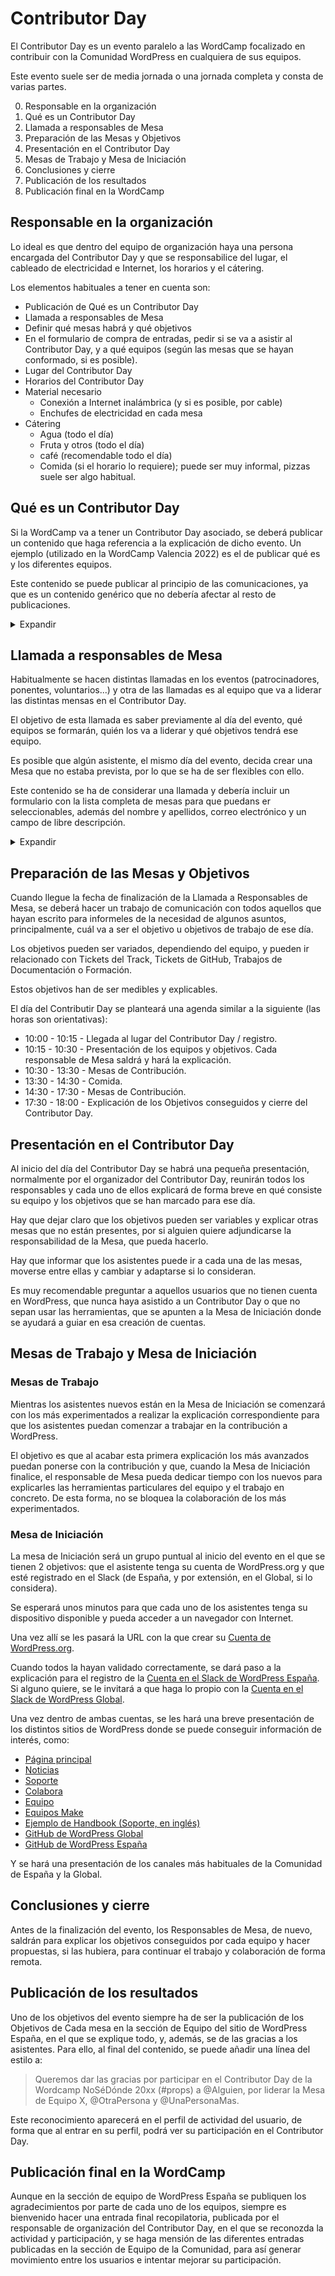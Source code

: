 # Contributor Day

El Contributor Day es un evento paralelo a las WordCamp focalizado en contribuir con la Comunidad WordPress en cualquiera de sus equipos.

Este evento suele ser de media jornada o una jornada completa y consta de varias partes.

0. Responsable en la organización
1. Qué es un Contributor Day
2. Llamada a responsables de Mesa
3. Preparación de las Mesas y Objetivos
4. Presentación en el Contributor Day
5. Mesas de Trabajo y Mesa de Iniciación
6. Conclusiones y cierre
7. Publicación de los resultados
8. Publicación final en la WordCamp

## Responsable en la organización

Lo ideal es que dentro del equipo de organización haya una persona encargada del Contributor Day y que se responsabilice del lugar, el cableado de electricidad e Internet, los horarios y el cátering.

Los elementos habituales a tener en cuenta son:

- Publicación de Qué es un Contributor Day
- Llamada a responsables de Mesa
- Definir qué mesas habrá y qué objetivos
- En el formulario de compra de entradas, pedir si se va a asistir al Contributor Day, y a qué equipos (según las mesas que se hayan conformado, si es posible).
- Lugar del Contributor Day
- Horarios del Contributor Day
- Material necesario
  - Conexión a Internet inalámbrica (y si es posible, por cable)
  - Enchufes de electricidad en cada mesa
- Cátering
  - Agua (todo el día)
  - Fruta y otros (todo el día)
  - café (recomendable todo el día)
  - Comida (si el horario lo requiere); puede ser muy informal, pizzas suele ser algo habitual.

## Qué es un Contributor Day

Si la WordCamp va a tener un Contributor Day asociado, se deberá publicar un contenido que haga referencia a la explicación de dicho evento. Un ejemplo (utilizado en la WordCamp Valencia 2022) es el de publicar qué es y los diferentes equipos.

Este contenido se puede publicar al principio de las comunicaciones, ya que es un contenido genérico que no debería afectar al resto de publicaciones.

<details><summary>Expandir</summary>
---

# Contributor Day: ¿qué es un Contributor Day?

El Día de la Comunidad (Contributor Day), es una actividad colaborativa que se desarrolla, normalmente, los días alrededor de la WordCamp y que tiene objetivo aprender y participar en la Comunidad WordPress.

## ¿Quién participa en un Contributor Day?

Cualquiera puede participar. Todos aquellos que usan WordPress, saben idiomas o tienen alguna particularidad respecto a WordPress, e Internet en general, tienen la posibilidad de participar aportando su conocimiento.

Durante estos días cualquier persona puede aprender y contribuir aportando su experiencia en cualquiera de los campos en los que se dividen los equipos de trabajo del proyecto WordPress: traducir, redactar textos, diseñar, responder preguntas en los foros de soporte, probar nuevas características o contando tu experiencia con WordPress para mejorar nuevas versiones.

## ¿Qué se hace en los Contributor Day?

Se crean diferentes equipos donde participar que abordan las distintas áreas de trabajo de WordPress, en las que al menos hay una persona experta en ese tema que se encarga de explicar, distribuir y resolver dudas sobre las tareas de colaboración.

Se pueden crear equipos de colaboración en las siguientes áreas de trabajo de WordPress:

-	**Core / Núcleo**: es el equipo, principalmente formado por desarrolladores, que mejora el propio WordPress.
-	**Design / Diseño**: el equipo que ayuda a mejorar la interfaz de usuario de WordPress, además de los distintos elementos visuales que lo acompañan. También se encargan del frontal de los sitios de wordpress.org.
-	**Mobile / Móvil**: el equipo encargado de las aplicaciones de Android y iOS.
-**	Accessibility / Accesibilidad**: el equipo encargado de mejorar y resolver los problemas de accesibilidad del núcleo de WordPress y de los temas comunitarios (Twenty-algo).
-	**Polyglots / Traducciones**: el equipo responsable de traducir WordPress y todos sus elementos asociados.
-	**Support / Soporte**: el equipo que ayuda a la gestión y respuesta de las dudas que surgen en los foros de soporte.
-	**Documentation / Documentación**: el equipo encargado de crear y mantener la documentación de todas las partes de WordPress, tanto del código como de otros elementos.
-	**Themes / Temas**: el equipo responsable de revisar y aprobar los temas que se suben al Directorio de Temas y de los patrones del Directorio de Patrones.
-	**Plugins / Plugins**: el equipo responsable de revisar y aprobar los plugins y bloques que se suben al Directorio de Plugins.
-	**Community / Comunidad**: el equipo que se encarga de supervisor los eventos WordPress, ya sean Meetup, WordCamp, do_action o cualquier cosa que se te ocurra para dar a conocer WordPress.
-	**Meta / Meta**: el equipo que se encarga de mejorar las funcionalidades de los sitios en la Comunidad WordPress.
-	**Training / Formación**: el equipo que se encarga de la formación dentro de WordPress, ya sea mediante vídeos, eventos, presentaciones, todo a través de Learn WordPress.
-	**Test / Pruebas**: el equipo que ayudar con las pruebas de WordPress, ofreciendo una serie de tutoriales para probar nuevas funcionalidades y código.
-	**TV / TV**: el equipo que revisa y aprueba los vídeos de distintos eventos WordPress y los sube a WordPress.TV.
-	**Marketing / Marketing**: el equipo responsable de dar a conocer y comunicar todo sobre WordPress.
-	**CLI / WP-CLI**: el equipo responsable de la herramienta WP-CLI.
-	**Hosting / Hosting**: el equipo responsable de la relación entre WordPress y las empresas y profesionales del alojamiento de WordPress.
-	**Tide / Tide**: el equipo responsable de la herramienta de automatización y análisis del código de plugins y temas.
-	**Openverse / Openverse**: el equipo responsable del motor de búsqueda de contenidos multimedia.
-	**Photos / Fotos**: el equipo responsable de la gestión, aprobación y revisión de fotografías de WordPress Photos.
-	**Core Performance / Performance**: el equipo responsable de mejorar el rendimiento de WordPress.

## ¿Qué debes traer al Contributor Day?

Sobre todo, muchas ganas de participar y aprender. También suele venir bien que tengas un ordenador a mano, con su cargador. Nosotros pondremos el lugar y la conexión a Internet.

También deberías [tener tu cuenta de WordPress.org](https://login.wordpress.org/register?locale=es_ES) y una [cuenta en el Slack de WordPress España](https://wpes.slack.com/signup).
---
</details>

## Llamada a responsables de Mesa

Habitualmente se hacen distintas llamadas en los eventos (patrocinadores, ponentes, voluntarios...) y otra de las llamadas es al equipo que va a liderar las distintas mensas en el Contributor Day.

El objetivo de esta llamada es saber previamente al día del evento, qué equipos se formarán, quién los va a liderar y qué objetivos tendrá ese equipo.

Es posible que algún asistente, el mismo día del evento, decida crear una Mesa que no estaba prevista, por lo que se ha de ser flexibles con ello.

Este contenido se ha de considerar una llamada y debería incluir un formulario con la lista completa de mesas para que puedans er seleccionables, además del nombre y apellidos, correo electrónico y un campo de libre descripción.

<details><summary>Expandir</summary>
---

## Contributor Day: llamada a Responsables de Mesa

Al igual que en la mayoría de WordCamp, esta WordCamp Valencia 2022 también va a tener un día para contribuir, un Contributor Day al que esperamos que asiste la mayor cantidad de personas posibles.

Es por esto por lo que, para preparar el lugar y la disponibilidad, se hace una llamada a aquellas personas que quieran liderar una de las mesas de trabajo.

Se pueden crear equipos de colaboración en las siguientes áreas de trabajo de WordPress:

-	**Core / Núcleo**: es el equipo, principalmente formado por desarrolladores, que mejora el propio WordPress.
-	**Design / Diseño**: el equipo que ayuda a mejorar la interfaz de usuario de WordPress, además de los distintos elementos visuales que lo acompañan. También se encargan del frontal de los sitios de wordpress.org.
-	**Mobile / Móvil**: el equipo encargado de las aplicaciones de Android y iOS.
-	**Accessibility / Accesibilidad**: el equipo encargado de mejorar y resolver los problemas de accesibilidad del núcleo de WordPress y de los temas comunitarios (Twenty-algo).
-	**Polyglots / Traducciones**: el equipo responsable de traducir WordPress y todos sus elementos asociados.
-	**Support / Soporte**: el equipo que ayuda a la gestión y respuesta de las dudas que surgen en los foros de soporte.
-	**Documentation / Documentación**: el equipo encargado de crear y mantener la documentación de todas las partes de WordPress, tanto del código como de otros elementos.
-	**Themes / Temas**: el equipo responsable de revisar y aprobar los temas que se suben al Directorio de Temas y de los patrones del Directorio de Patrones.
-	**Plugins / Plugins**: el equipo responsable de revisar y aprobar los plugins y bloques que se suben al Directorio de Plugins.
-	**Community / Comunidad**: el equipo que se encarga de supervisor los eventos WordPress, ya sean Meetup, WordCamp, do_action o cualquier cosa que se te ocurra para dar a conocer WordPress.
-	**Meta / Meta**: el equipo que se encarga de mejorar las funcionalidades de los sitios en la Comunidad WordPress.
-	**Training / Formación**: el equipo que se encarga de la formación dentro de WordPress, ya sea mediante vídeos, eventos, presentaciones, todo a través de Learn WordPress.
-	**Test / Pruebas**: el equipo que ayudar con las pruebas de WordPress, ofreciendo una serie de tutoriales para probar nuevas funcionalidades y código.
-	**TV / TV**: el equipo que revisa y aprueba los vídeos de distintos eventos WordPress y los sube a WordPress.TV.
-	**Marketing / Marketing**: el equipo responsable de dar a conocer y comunicar todo sobre WordPress.
-	**CLI / WP-CLI**: el equipo responsable de la herramienta WP-CLI.
-	**Hosting / Hosting**: el equipo responsable de la relación entre WordPress y las empresas y profesionales del alojamiento de WordPress.
-	**Tide / Tide**: el equipo responsable de la herramienta de automatización y análisis del código de plugins y temas.
-	**Openverse / Openverse**: el equipo responsable del motor de búsqueda de contenidos multimedia.
-	**Photos / Fotos**: el equipo responsable de la gestión, aprobación y revisión de fotografías de WordPress Photos.
-	**Core Performance / performance**: el equipo responsable de mejorar el rendimiento de WordPress.

### Quiero liderar una mesa del Contributor Day

Si quieres ser el responsable de una de las mesas del Contributor Day, por favor, háznoslo saber en el siguiente formulario hasta el día 9 de septiembre de 2022. A partir del día 10 de septiembre nos pondremos en contacto con todos los que os hayáis interesado en liderar una mesa para organizarlas.

*Aquí el formulario*
---
</details>

## Preparación de las Mesas y Objetivos

Cuando llegue la fecha de finalización de la Llamada a Responsables de Mesa, se deberá hacer un trabajo de comunicación con todos aquellos que hayan escrito para informeles de la necesidad de algunos asuntos, principalmente, cuál va a ser el objetivo u objetivos de trabajo de ese día.

Los objetivos pueden ser variados, dependiendo del equipo, y pueden ir relacionado con Tickets del Track, Tickets de GitHub, Trabajos de Documentación o Formación.

Estos objetivos han de ser medibles y explicables.

El día del Contributir Day se planteará una agenda similar a la siguiente (las horas son orientativas):

- 10:00 - 10:15 - Llegada al lugar del Contributor Day / registro.
- 10:15 - 10:30 - Presentación de los equipos y objetivos. Cada responsable de Mesa saldrá y hará la explicación.
- 10:30 - 13:30 - Mesas de Contribución.
- 13:30 - 14:30 - Comida.
- 14:30 - 17:30 - Mesas de Contribución.
- 17:30 - 18:00 - Explicación de los Objetivos conseguidos y cierre del Contributor Day.

## Presentación en el Contributor Day

Al inicio del día del Contributor Day se habrá una pequeña presentación, normalmente por el organizador del Contributor Day, reunirán todos los responsables y cada uno de ellos explicará de forma breve en qué consiste su equipo y los objetivos que se han marcado para ese día.

Hay que dejar claro que los objetivos pueden ser variables y explicar otras mesas que no están presentes, por si alguien quiere adjundicarse la responsabilidad de la Mesa, que pueda hacerlo.

Hay que informar que los asistentes puede ir a cada una de las mesas, moverse entre ellas y cambiar y adaptarse si lo consideran.

Es muy recomendable preguntar a aquellos usuarios que no tienen cuenta en WordPress, que nunca haya asistido a un Contributor Day o que no sepan usar las herramientas, que se apunten a la Mesa de Iniciación donde se ayudará a guiar en esa creación de cuentas.

## Mesas de Trabajo y Mesa de Iniciación

### Mesas de Trabajo

Mientras los asistentes nuevos están en la Mesa de Iniciación se comenzará con los más experimentados a realizar la explicación correspondiente para que los asistentes puedan comenzar a trabajar en la contribución a WordPress.

El objetivo es que al acabar esta primera explicación los más avanzados puedan ponerse con la contribución y que, cuando la Mesa de Iniciación finalice, el responsable de Mesa pueda dedicar tiempo con los nuevos para explicarles las herramientas particulares del equipo y el trabajo en concreto. De esta forma, no se bloquea la colaboración de los más experimentados.

### Mesa de Iniciación

La mesa de Iniciación será un grupo puntual al inicio del evento en el que se tienen 2 objetivos: que el asistente tenga su cuenta de WordPress.org y que esté registrado en el Slack (de España, y por extensión, en el Global, si lo considera).

Se esperará unos minutos para que cada uno de los asistentes tenga su dispositivo disponible y pueda acceder a un navegador con Internet.

Una vez allí se les pasará la URL con la que crear su [Cuenta de WordPress.org](https://login.wordpress.org/register?locale=es_ES).

Cuando todos la hayan validado correctamente, se dará paso a la explicación para el registro de la [Cuenta en el Slack de WordPress España](https://wpes.slack.com/signup). Si alguno quiere, se le invitará a que haga lo propio con la [Cuenta en el Slack de WordPress Global](https://wordpress.slack.com/signup).

Una vez dentro de ambas cuentas, se les hará una breve presentación de los distintos sitios de WordPress donde se puede conseguir información de interés, como:

- [Página principal](https://es.wordpress.org/)
- [Noticias](https://es.wordpress.org/news/)
- [Soporte](https://es.wordpress.org/support/)
- [Colabora](https://es.wordpress.org/colabora/)
- [Equipo](https://es.wordpress.org/team/)
- [Equipos Make](https://make.wordpress.org/)
- [Ejemplo de Handbook (Soporte, en inglés)](https://make.wordpress.org/support/handbook/)
- [GitHub de WordPress Global](https://github.com/WordPress/)
- [GitHub de WordPress España](https://github.com/WPES/)

Y se hará una presentación de los canales más habituales de la Comunidad de España y la Global.

## Conclusiones y cierre

Antes de la finalización del evento, los Responsables de Mesa, de nuevo, saldrán para explicar los objetivos conseguidos por cada equipo y hacer propuestas, si las hubiera, para continuar el trabajo y colaboración de forma remota.

## Publicación de los resultados

Uno de los objetivos del evento siempre ha de ser la publicación de los Objetivos de Cada mesa en la sección de Equipo del sitio de WordPress España, en el que se explique todo, y, además, se de las gracias a los asistentes. Para ello, al final del contenido, se puede añadir una línea del estilo a:

> Queremos dar las gracias por participar en el Contributor Day de la Wordcamp NoSéDónde 20xx (#props) a @Alguien, por liderar la Mesa de Equipo X, @OtraPersona y @UnaPersonaMas.

Este reconocimiento aparecerá en el perfil de actividad del usuario, de forma que al entrar en su perfil, podrá ver su participación en el Contributor Day.

## Publicación final en la WordCamp

Aunque en la sección de equipo de WordPress España se publiquen los agradecimientos por parte de cada uno de los equipos, siempre es bienvenido hacer una entrada final recopilatoria, publicada por el responsable de organización del Contributor Day, en el que se reconozda la actividad y participación, y se haga mensión de las diferentes entradas publicadas en la sección de Equipo de la Comunidad, para así generar movimiento entre los usuarios e intentar mejorar su participación.
